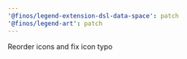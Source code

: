 ```yaml
---
'@finos/legend-extension-dsl-data-space': patch
'@finos/legend-art': patch
---
```


Reorder icons and fix icon typo
